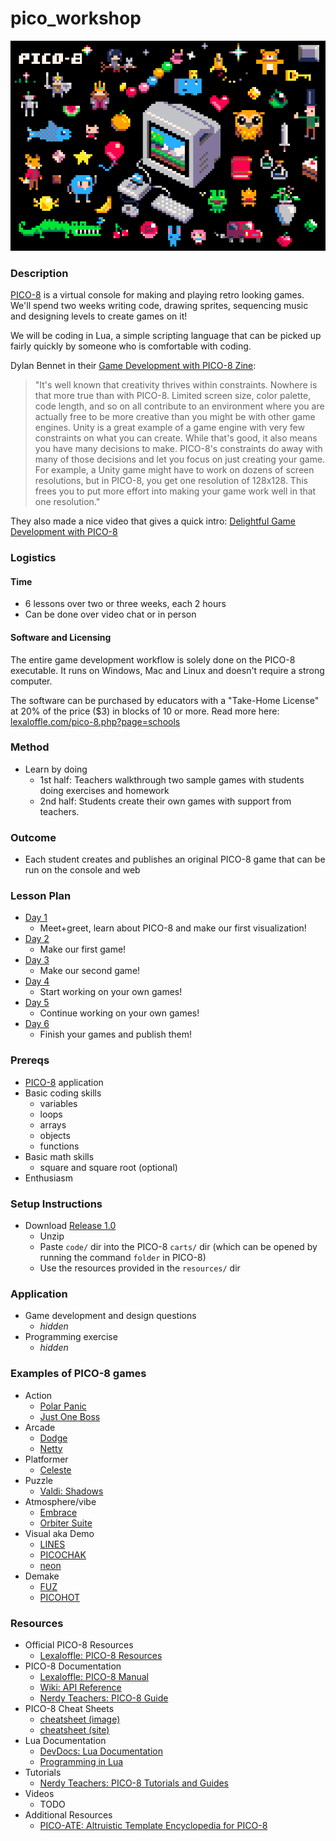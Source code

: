 # pico_workshop

![pico8_postcard](images/pico8_postcard.png)

### Description
[PICO-8](https://www.lexaloffle.com/pico-8.php) is a virtual console for making and playing retro looking games. We'll spend two weeks writing code, drawing sprites, sequencing music and designing levels to create games on it!

We will be coding in Lua, a simple scripting language that can be picked up fairly quickly by someone who is comfortable with coding.

Dylan Bennet in their [Game Development with PICO-8 Zine](https://mboffin.itch.io/gamedev-with-pico-8-issue1):
> "It's well known that creativity thrives within constraints. Nowhere is that more true than with PICO-8. Limited screen size, color palette, code length, and so on all contribute to an environment where you are actually free to be more creative than you might be with other game engines.
Unity is a great example of a game engine with very few constraints on what you can create. While that's good, it also means you have many decisions to make. PICO-8's constraints do away with many of those decisions and let you focus on just creating your game.
For example, a Unity game might have to work on dozens of screen resolutions, but in PICO-8, you get one resolution of 128x128. This frees you to put more effort into making your game work well in that one resolution."

They also made a nice video that gives a quick intro: [Delightful Game Development with PICO-8](https://www.youtube.com/watch?v=K5RXMuH54iw)

### Logistics

#### Time
- 6 lessons over two or three weeks, each 2 hours
- Can be done over video chat or in person

#### Software and Licensing
The entire game development workflow is solely done on the PICO-8 executable.
It runs on Windows, Mac and Linux and doesn't require a strong computer.

The software can be purchased by educators with a "Take-Home License" at 20% of the price ($3) in blocks of 10 or more.
Read more here: [lexaloffle.com/pico-8.php?page=schools](https://www.lexaloffle.com/pico-8.php?page=schools)

### Method

- Learn by doing
  - 1st half: Teachers walkthrough two sample games with students doing exercises and homework
  - 2nd half: Students create their own games with support from teachers.

### Outcome

- Each student creates and publishes an original PICO-8 game that can be run on the console and web

### Lesson Plan

- [Day 1](lesson_plan/day_1.md)
  - Meet+greet, learn about PICO-8 and make our first visualization!
- [Day 2](lesson_plan/day_2.md)
  - Make our first game!
- [Day 3](lesson_plan/day_3.md)
  - Make our second game!
- [Day 4](lesson_plan/day_4.md)
  - Start working on your own games! 
- [Day 5](lesson_plan/day_5.md)
  - Continue working on your own games!
- [Day 6](lesson_plan/day_6.md)
  - Finish your games and publish them! 

### Prereqs

- [PICO-8](https://www.lexaloffle.com/pico-8.php) application
- Basic coding skills
  - variables
  - loops
  - arrays
  - objects
  - functions
- Basic math skills
  - square and square root (optional)
- Enthusiasm

### Setup Instructions

- Download [Release 1.0](https://github.com/SourenP/pico_workshop/releases/tag/1.0)
  - Unzip
  - Paste `code/` dir into the PICO-8 `carts/` dir (which can be opened by running the command `folder` in PICO-8)
  - Use the resources provided in the `resources/` dir

### Application

- Game development and design questions
  - _hidden_
- Programming exercise
  - _hidden_

### Examples of PICO-8 games

- Action
  - [Polar Panic](https://www.lexaloffle.com/bbs/?pid=70606#p)
  - [Just One Boss](https://www.lexaloffle.com/bbs/?tid=30767)
- Arcade
  - [Dodge](https://www.lexaloffle.com/bbs/?pid=66443#p)
  - [Netty](https://www.lexaloffle.com/bbs/?pid=42446#p)
- Platformer
  - [Celeste](https://www.lexaloffle.com/bbs/?tid=2145)
- Puzzle
  - [Valdi: Shadows](https://www.lexaloffle.com/bbs/?pid=55085#p)
- Atmosphere/vibe
  - [Embrace](https://www.lexaloffle.com/bbs/?pid=57202#p)
  - [Orbiter Suite](https://www.lexaloffle.com/bbs/?pid=50543#p)
- Visual aka Demo
  - [LINES](https://www.lexaloffle.com/bbs/?pid=64653#p)
  - [PICOCHAK](https://www.lexaloffle.com/bbs/?pid=69361#p)
  - [neon](https://www.lexaloffle.com/bbs/?pid=74526#p)
- Demake
  - [FUZ](https://www.lexaloffle.com/bbs/?pid=64346#p)
  - [PICOHOT](https://www.lexaloffle.com/bbs/?pid=74385#p)

### Resources
- Official PICO-8 Resources
  - [Lexaloffle: PICO-8 Resources](https://www.lexaloffle.com/pico-8.php?page=resources)
- PICO-8 Documentation
  - [Lexaloffle: PICO-8 Manual](https://www.lexaloffle.com/pico8_manual.txt)
  - [Wiki: API Reference](https://pico-8.fandom.com/wiki/APIReference)
  - [Nerdy Teachers: PICO-8 Guide](https://nerdyteachers.com/PICO-8/Guide/)
- PICO-8 Cheat Sheets
  - [cheatsheet (image)](https://www.lexaloffle.com/bbs/files/16585/PICO-8_Cheat-Sheet_0-9-2.png)
  - [cheatsheet (site)](https://neko250.github.io/pico8-api/)
- Lua Documentation
  - [DevDocs: Lua Documentation](https://devdocs.io/lua/)
  - [Programming in Lua](https://www.lua.org/pil/contents.html)
- Tutorials
  - [Nerdy Teachers: PICO-8 Tutorials and Guides](https://nerdyteachers.com/PICO-8/)
- Videos
  - TODO
- Additional Resources
  - [PICO-ATE: Altruistic Template Encyclopedia for PICO-8](https://www.pico-ate.com/)
